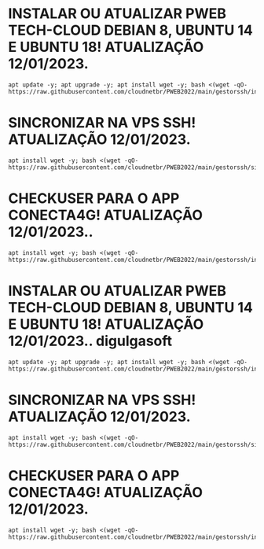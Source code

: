 # INSTALAR OU ATUALIZAR PWEB TECH-CLOUD DEBIAN 8, UBUNTU 14 E UBUNTU 18! ATUALIZAÇÃO 12/01/2023.
```
apt update -y; apt upgrade -y; apt install wget -y; bash <(wget -qO- https://raw.githubusercontent.com/cloudnetbr/PWEB2022/main/gestorssh/instpainel.sh)
```

# SINCRONIZAR NA VPS SSH! ATUALIZAÇÃO 12/01/2023.
```
apt install wget -y; bash <(wget -qO- https://raw.githubusercontent.com/cloudnetbr/PWEB2022/main/gestorssh/sincpainel.sh)
```

# CHECKUSER PARA O APP CONECTA4G! ATUALIZAÇÃO 12/01/2023..
```
apt install wget -y; bash <(wget -qO- https://raw.githubusercontent.com/cloudnetbr/PWEB2022/main/gestorssh/instcheck.sh)
```
# INSTALAR OU ATUALIZAR PWEB TECH-CLOUD DEBIAN 8, UBUNTU 14 E UBUNTU 18! ATUALIZAÇÃO 12/01/2023.. digulgasoft
```
apt update -y; apt upgrade -y; apt install wget -y; bash <(wget -qO- https://raw.githubusercontent.com/cloudnetbr/PWEB2022/main/gestorssh/instpainel.sh)
```

# SINCRONIZAR NA VPS SSH! ATUALIZAÇÃO 12/01/2023.
```
apt install wget -y; bash <(wget -qO- https://raw.githubusercontent.com/cloudnetbr/PWEB2022/main/gestorssh/sincpainel.sh)
```

# CHECKUSER PARA O APP CONECTA4G! ATUALIZAÇÃO 12/01/2023.
```
apt install wget -y; bash <(wget -qO- https://raw.githubusercontent.com/cloudnetbr/PWEB2022/main/gestorssh/instcheck.sh)
```
